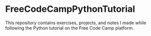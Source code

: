 # FreeCodeCampPythonTutorial
This repository contains exercises, projects, and notes I made while following the Python tutorial on the Free Code Camp platform.
